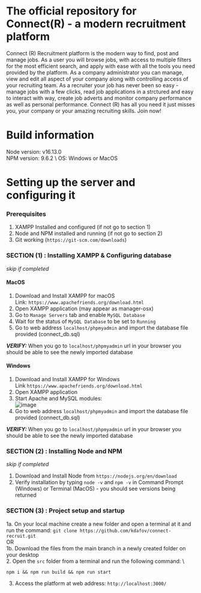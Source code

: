 # The official repository for Connect(R) - a modern recruitment platform

Connect (R) Recruitment platform is the modern way to find, post and manage jobs. As a user you will browse jobs, with access to multiple filters for the most efficient search, and apply with ease with all the tools you need provided by the platform. As a company administrator you can manage, view and edit all aspect of your company along with controlling access of your recruiting team. As a recruiter your job has never been so easy - manage jobs with a few clicks, read job applications in a strctured and easy to interact with way, create job adverts and monitor company performance as well as personal performance.
Connect (R) has all you need it just misses you, your company or your amazing recruiting skills. Join now!

# Build information

Node version: v16.13.0 \
NPM version: 9.6.2 \ 
OS: Windows or MacOS

# Setting up the server and configuring it

### Prerequisites

1. XAMPP Installed and configured (if not go to section 1)
2. Node and NPM installed and running (if not go to section 2)
3. Git working (`https://git-scm.com/downloads`)

### SECTION (1) : Installing XAMPP & Configuring database
*skip if completed*

#### MacOS 
1. Download and Install XAMPP for macOS \
Link: `https://www.apachefriends.org/download.html`
2. Open XAMPP application (may appear as manager-osx)
3. Go to `Manage Servers` tab and enable `MySQL Database`
4. Wait for the status of `MySQL Database` to be set to `Running`
5. Go to web address `localhost/phpmyadmin` and import the database file provided (connect_db.sql)

***VERIFY:*** When you go to `localhost/phpmyadmin` url in your browser you should be able to see the newly imported database

#### Windows
1. Download and Install XAMPP for Windows \
Link `https://www.apachefriends.org/download.html`
2. Open XAMPP application 
3. Start Apache and MySQL modules: \
![image](https://user-images.githubusercontent.com/94061728/233851550-0f4a226c-abc6-482e-9a2f-9f99bcb5dcab.png)
4. Go to web address `localhost/phpmyadmin` and import the database file provided (connect_db.sql)
 
***VERIFY:*** When you go to `localhost/phpmyadmin` url in your browser you should be able to see the newly imported database

### SECTION (2) : Installing Node and NPM
*skip if completed*

1. Download and Install Node from `https://nodejs.org/en/download` 
2. Verify installation by typing ```node -v``` and ```npm -v``` in Command Prompt (Windows) or Terminal (MacOS) - you should see versions being returned

### SECTION (3) : Project setup and startup
1a. On your local machine create a new folder and open a terminal at it and run the command: ``` git clone https://github.com/kdafov/connect-recruit.git ``` \
OR \
1b. Download the files from the main branch in a newly created folder on your desktop \
2. Open the `src` folder from a terminal and run the following command: \
```
npm i && npm run build && npm run start
```
3. Access the platform at web address: ```http://localhost:3000/```
